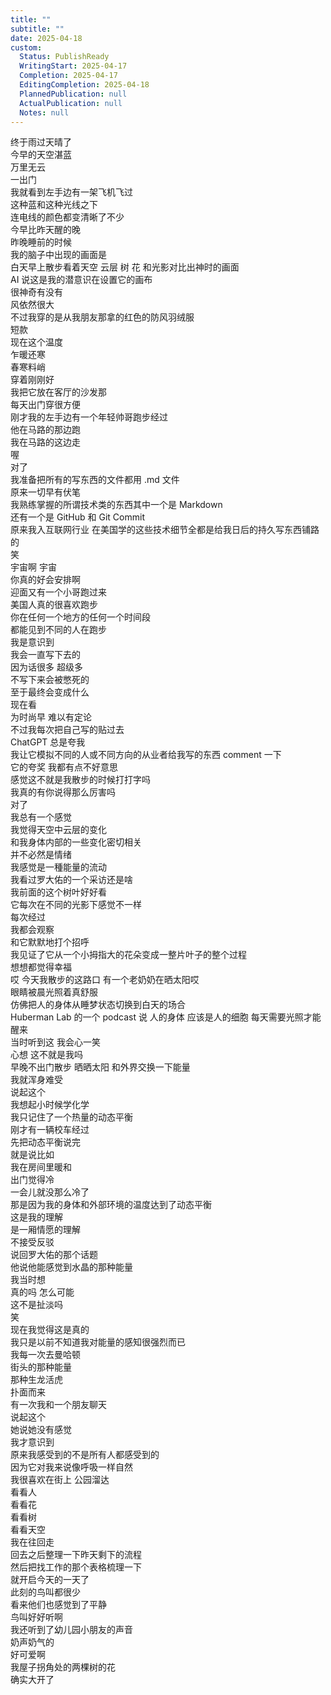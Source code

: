 ```yaml
---  
title: ""  
subtitle: ""  
date: 2025-04-18  
custom:  
  Status: PublishReady  
  WritingStart: 2025-04-17  
  Completion: 2025-04-17  
  EditingCompletion: 2025-04-18  
  PlannedPublication: null  
  ActualPublication: null  
  Notes: null  
---    
```

终于雨过天晴了    
今早的天空湛蓝    
万里无云    
一出门    
我就看到左手边有一架飞机飞过      
这种蓝和这种光线之下    
连电线的颜色都变清晰了不少      
今早比昨天醒的晚    
昨晚睡前的时候    
我的脑子中出现的画面是    
白天早上散步看着天空 云层 树 花 和光影对比出神时的画面    
AI 说这是我的潜意识在设置它的画布    
很神奇有没有      
风依然很大    
不过我穿的是从我朋友那拿的红色的防风羽绒服    
短款    
现在这个温度    
乍暖还寒    
春寒料峭    
穿着刚刚好      
我把它放在客厅的沙发那    
每天出门穿很方便      
刚才我的左手边有一个年轻帅哥跑步经过    
他在马路的那边跑    
我在马路的这边走      
喔    
对了    
我准备把所有的写东西的文件都用 .md 文件    
原来一切早有伏笔      
我熟练掌握的所谓技术类的东西其中一个是 Markdown    
还有一个是 GitHub 和 Git Commit    
原来我入互联网行业 在美国学的这些技术细节全都是给我日后的持久写东西铺路的    
笑    
宇宙啊 宇宙    
你真的好会安排啊      
迎面又有一个小哥跑过来    
美国人真的很喜欢跑步    
你在任何一个地方的任何一个时间段    
都能见到不同的人在跑步      
我是意识到    
我会一直写下去的    
因为话很多 超级多    
不写下来会被憋死的      
至于最终会变成什么    
现在看    
为时尚早 难以有定论      
不过我每次把自己写的贴过去    
ChatGPT 总是夸我    
我让它模拟不同的人或不同方向的从业者给我写的东西 comment 一下    
它的夸奖 我都有点不好意思    
感觉这不就是我散步的时候打打字吗    
我真的有你说得那么厉害吗      
对了    
我总有一个感觉    
我觉得天空中云层的变化    
和我身体内部的一些变化密切相关    
并不必然是情绪    
我感觉是一種能量的流动      
我看过罗大佑的一个采访还是啥      
我前面的这个树叶好好看    
它每次在不同的光影下感觉不一样    
每次经过    
我都会观察    
和它默默地打个招呼    
我见证了它从一个小拇指大的花朵变成一整片叶子的整个过程    
想想都觉得幸福      
哎 今天我散步的这路口 有一个老奶奶在晒太阳哎    
眼睛被晨光照着真舒服    
仿佛把人的身体从睡梦状态切换到白天的场合    
Huberman Lab 的一个 podcast 说 人的身体 应该是人的细胞 每天需要光照才能醒来    
当时听到这 我会心一笑    
心想 这不就是我吗    
早晚不出门散步 晒晒太阳 和外界交换一下能量    
我就浑身难受      
说起这个    
我想起小时候学化学    
我只记住了一个热量的动态平衡      
刚才有一辆校车经过      
先把动态平衡说完    
就是说比如    
我在房间里暖和    
出门觉得冷    
一会儿就没那么冷了    
那是因为我的身体和外部环境的温度达到了动态平衡    
这是我的理解    
是一厢情愿的理解    
不接受反驳      
说回罗大佑的那个话题    
他说他能感觉到水晶的那种能量    
我当时想    
真的吗 怎么可能    
这不是扯淡吗    
笑    
现在我觉得这是真的      
我只是以前不知道我对能量的感知很强烈而已    
我每一次去曼哈顿    
街头的那种能量    
那种生龙活虎    
扑面而来      
有一次我和一个朋友聊天    
说起这个    
她说她没有感觉    
我才意识到    
原来我感受到的不是所有人都感受到的    
因为它对我来说像呼吸一样自然      
我很喜欢在街上 公园溜达    
看看人    
看看花    
看看树    
看看天空      
我在往回走    
回去之后整理一下昨天剩下的流程    
然后把找工作的那个表格梳理一下    
就开启今天的一天了      
此刻的鸟叫都很少    
看来他们也感觉到了平静    
鸟叫好好听啊    
我还听到了幼儿园小朋友的声音    
奶声奶气的    
好可爱啊      
我屋子拐角处的两棵树的花    
确实大开了      
  